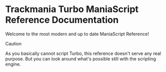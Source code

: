 # Trackmania Turbo ManiaScript Reference Documentation

Welcome to the most modern and up to date ManiaScript Reference!

> [!caution]
> As you basically cannot script Turbo, this reference doesn't serve any real purpose. But you can look around what's possible still with the scripting engine.